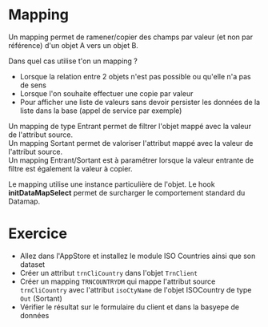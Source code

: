 Mapping
====================

Un mapping permet de ramener/copier des champs par valeur (et non par référence) d'un objet A vers un objet B. 


Dans quel cas utilise t'on un mapping ?
- Lorsque la relation entre 2 objets n'est pas possible ou qu'elle n'a pas de sens
- Lorsque l'on souhaite effectuer une copie par valeur
- Pour afficher une liste de valeurs sans devoir persister les données de la liste dans la base (appel de service par exemple)

Un mapping de type Entrant permet de filtrer l'objet mappé avec la valeur de l'attribut source.  
Un mapping Sortant permet de valoriser l'attribut mappé avec la valeur de l'attribut source.  
Un mapping Entrant/Sortant est à paramétrer lorsque la valeur entrante de filtre est également la valeur à copier.  

Le mapping utilise une instance particulière de l'objet.
Le hook **initDataMapSelect** permet de surcharger le comportement standard du Datamap.


Exercice
====================

- Allez dans l'AppStore et installez le module ISO Countries ainsi que son dataset
- Créer un attribut `trnCliCountry` dans l'objet `TrnClient`
- Créer un mapping `TRNCOUNTRYDM` qui mappe l'attribut source `trnCliCountry` avec l'attribut `isoCtyName` de l'objet ISOCountry de type `Out` (Sortant)  
- Vérifier le résultat sur le formulaire du client et dans la basyepe de données